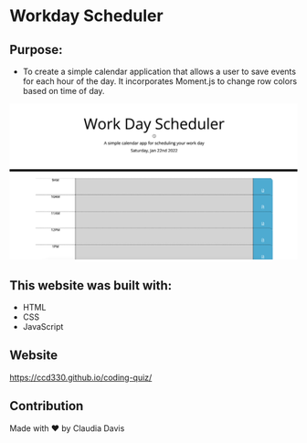 # Workday Scheduler

## Purpose:

- To create a simple calendar application that allows a user to save events for each hour of the day. It incorporates Moment.js to change row colors based on time of day.

<img src="https://github.com/ccd330/workday/blob/main/assets/demo.png" />

## This website was built with:

- HTML
- CSS
- JavaScript

## Website

https://ccd330.github.io/coding-quiz/

## Contribution

Made with ❤️ by Claudia Davis
